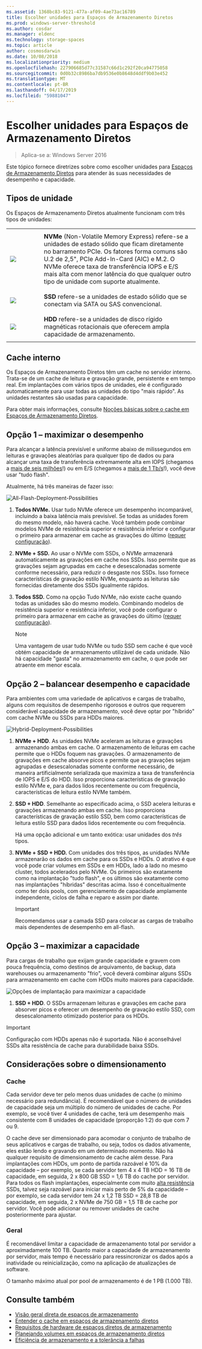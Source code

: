 ```yaml
---
ms.assetid: 1368bc83-9121-477a-af09-4ae73ac16789
title: Escolher unidades para Espaços de Armazenamento Diretos
ms.prod: windows-server-threshold
ms.author: cosdar
ms.manager: eldenc
ms.technology: storage-spaces
ms.topic: article
author: cosmosdarwin
ms.date: 10/08/2018
ms.localizationpriority: medium
ms.openlocfilehash: 227906685d77c31587c66d1c292f20ca94775058
ms.sourcegitcommit: 0d0b32c8986ba7db9536e0b8648d4ddf9b03e452
ms.translationtype: MT
ms.contentlocale: pt-BR
ms.lasthandoff: 04/17/2019
ms.locfileid: "59881047"
---
```

# <a name="choosing-drives-for-storage-spaces-direct"></a>Escolher unidades para Espaços de Armazenamento Diretos

>Aplica-se a: Windows Server 2016

Este tópico fornece diretrizes sobre como escolher unidades para [Espaços de Armazenamento Diretos](storage-spaces-direct-overview.md) para atender às suas necessidades de desempenho e capacidade.

## <a name="drive-types"></a>Tipos de unidade

Os Espaços de Armazenamento Diretos atualmente funcionam com três tipos de unidades:

<table>
    <tr style="border: 0;">
        <td style="padding: 10px; border: 0; width:70px">
            <img src="media/understand-the-cache/NVMe-100px.png">
        </td>
        <td style="padding: 10px; border: 0;" valign="middle">
            <b>NVMe</b> (Non-Volatile Memory Express) refere-se a unidades de estado sólido que ficam diretamente no barramento PCIe. Os fatores forma comuns são U.2 de 2,5", PCIe Add-In-Card (AIC) e M.2. O NVMe oferece taxa de transferência IOPS e E/S mais alta com menor latência do que qualquer outro tipo de unidade com suporte atualmente.
        </td>
    </tr>
    <tr style="border: 0;">
        <td style="padding: 10px; border: 0; width:70px" >
            <img src="media/understand-the-cache/SSD-100px.png">
        </td>
        <td style="padding: 10px; border: 0;" valign="middle">
            <b>SSD</b> refere-se a unidades de estado sólido que se conectam via SATA ou SAS convencional.
        </td>
    </tr>
    <tr style="border: 0;">
        <td style="padding: 10px; border: 0; width:70px">
            <img src="media/understand-the-cache/HDD-100px.png">
        </td>
        <td style="padding: 10px; border: 0;" valign="middle">
            <b>HDD</b> refere-se a unidades de disco rígido magnéticas rotacionais que oferecem ampla capacidade de armazenamento.
        </td>
    </tr>
</table>

## <a name="built-in-cache"></a>Cache interno

Os Espaços de Armazenamento Diretos têm um cache no servidor interno. Trata-se de um cache de leitura e gravação grande, persistente e em tempo real. Em implantações com vários tipos de unidades, ele é configurado automaticamente para usar todas as unidades do tipo "mais rápido". As unidades restantes são usadas para capacidade.

Para obter mais informações, consulte [Noções básicas sobre o cache em Espaços de Armazenamento Diretos](understand-the-cache.md).

## <a name="option-1--maximizing-performance"></a>Opção 1 – maximizar o desempenho

Para alcançar a latência previsível e uniforme abaixo de milissegundos em leituras e gravações aleatórias para qualquer tipo de dados ou para alcançar uma taxa de transferência extremamente alta em IOPS (chegamos a [mais de seis milhões](https://www.youtube.com/watch?v=0LviCzsudGY&t=28m)!) ou em E/S (chegamos a [mais de 1 Tb/s](https://www.youtube.com/watch?v=-LK2ViRGbWs&t=16m50s)!), você deve usar "tudo flash".

Atualmente, há três maneiras de fazer isso:

![All-Flash-Deployment-Possibilities](media/choosing-drives-and-resiliency-types/All-Flash-Deployment-Possibilities.png)

1. **Todos NVMe.** Usar tudo NVMe oferece um desempenho incomparável, incluindo a baixa latência mais previsível. Se todas as unidades forem do mesmo modelo, não haverá cache. Você também pode combinar modelos NVMe de resistência superior e resistência inferior e configurar o primeiro para armazenar em cache as gravações do último ([requer configuração](understand-the-cache.md#manual)).

2. **NVMe + SSD.** Ao usar o NVMe com SSDs, o NVMe armazenará automaticamente as gravações em cache nos SSDs. Isso permite que as gravações sejam agrupadas em cache e desescalonadas somente conforme necessário, para reduzir o desgaste nos SSDs. Isso fornece características de gravação estilo NVMe, enquanto as leituras são fornecidas diretamente dos SSDs igualmente rápidos.

3. **Todos SSD.** Como na opção Tudo NVMe, não existe cache quando todas as unidades são do mesmo modelo. Combinando modelos de resistência superior e resistência inferior, você pode configurar o primeiro para armazenar em cache as gravações do último ([requer configuração](understand-the-cache.md#manual)).

   >[!NOTE]
   > Uma vantagem de usar tudo NVMe ou tudo SSD sem cache é que você obtém capacidade de armazenamento utilizável de cada unidade. Não há capacidade "gasta" no armazenamento em cache, o que pode ser atraente em menor escala.

## <a name="option-2--balancing-performance-and-capacity"></a>Opção 2 – balancear desempenho e capacidade

Para ambientes com uma variedade de aplicativos e cargas de trabalho, alguns com requisitos de desempenho rigorosos e outros que requerem considerável capacidade de armazenamento, você deve optar por "híbrido" com cache NVMe ou SSDs para HDDs maiores.

![Hybrid-Deployment-Possibilities](media/choosing-drives-and-resiliency-types/Hybrid-Deployment-Possibilities.png)

1. **NVMe + HDD**. As unidades NVMe aceleram as leituras e gravações armazenando ambas em cache. O armazenamento de leituras em cache permite que o HDDs foquem nas gravações. O armazenamento de gravações em cache absorve picos e permite que as gravações sejam agrupadas e desescalonadas somente conforme necessário, de maneira artificialmente serializada que maximiza a taxa de transferência de IOPS e E/S do HDD. Isso proporciona características de gravação estilo NVMe e, para dados lidos recentemente ou com frequência, características de leitura estilo NVMe também.

2. **SSD + HDD**. Semelhante ao especificado acima, o SSD acelera leituras e gravações armazenando ambas em cache. Isso proporciona características de gravação estilo SSD, bem como características de leitura estilo SSD para dados lidos recentemente ou com frequência.

    Há uma opção adicional e um tanto exótica: usar unidades dos *três* tipos.

3. **NVMe + SSD + HDD.** Com unidades dos três tipos, as unidades NVMe armazenarão os dados em cache para os SSDs e HDDs. O atrativo é que você pode criar volumes em SSDs e em HDDs, lado a lado no mesmo cluster, todos acelerados pelo NVMe. Os primeiros são exatamente como na implantação "tudo flash", e os últimos são exatamente como nas implantações "híbridas" descritas acima. Isso é conceitualmente como ter dois pools, com gerenciamento de capacidade amplamente independente, ciclos de falha e reparo e assim por diante.

   >[!IMPORTANT]
   > Recomendamos usar a camada SSD para colocar as cargas de trabalho mais dependentes de desempenho em all-flash.

## <a name="option-3--maximizing-capacity"></a>Opção 3 – maximizar a capacidade

Para cargas de trabalho que exijam grande capacidade e gravem com pouca frequência, como destinos de arquivamento, de backup, data warehouses ou armazenamento "frio", você deverá combinar alguns SSDs para armazenamento em cache com HDDs muito maiores para capacidade.

![Opções de implantação para maximizar a capacidade](media/choosing-drives-and-resiliency-types/maximizing-capacity.png)

1. **SSD + HDD**. O SSDs armazenam leituras e gravações em cache para absorver picos e oferecer um desempenho de gravação estilo SSD, com desescalonamento otimizado posterior para os HDDs.

>[!IMPORTANT]
>Configuração com HDDs apenas não é suportada. Não é aconselhável SSDs alta resistência de cache para durabilidade baixa SSDs.

## <a name="sizing-considerations"></a>Considerações sobre o dimensionamento

### <a name="cache"></a>Cache

Cada servidor deve ter pelo menos duas unidades de cache (o mínimo necessário para redundância). É recomendável que o número de unidades de capacidade seja um múltiplo do número de unidades de cache. Por exemplo, se você tiver 4 unidades de cache, terá um desempenho mais consistente com 8 unidades de capacidade (proporção 1:2) do que com 7 ou 9.

O cache deve ser dimensionado para acomodar o conjunto de trabalho de seus aplicativos e cargas de trabalho, ou seja, todos os dados ativamente, eles estão lendo e gravando em um determinado momento. Não há qualquer requisito de dimensionamento de cache além desse. Para implantações com HDDs, um ponto de partida razoável é 10% da capacidade – por exemplo, se cada servidor tem 4 x 4 TB HDD = 16 TB de capacidade, em seguida, 2 x 800 GB SSD = 1,6 TB do cache por servidor. Para todos os flash implantações, especialmente com muito [alta resistência](https://blogs.technet.microsoft.com/filecab/2017/08/11/understanding-dwpd-tbw/) SSDs, talvez seja razoável para iniciar mais perto de 5% da capacidade – por exemplo, se cada servidor tem 24 x 1,2 TB SSD = 28,8 TB de capacidade, em seguida, 2 x NVMe de 750 GB = 1,5 TB de cache por servidor. Você pode adicionar ou remover unidades de cache posteriormente para ajustar.

### <a name="general"></a>Geral

É recomendável limitar a capacidade de armazenamento total por servidor a aproximadamente 100 TB. Quanto maior a capacidade de armazenamento por servidor, mais tempo é necessário para ressincronizar os dados após a inatividade ou reinicialização, como na aplicação de atualizações de software.

O tamanho máximo atual por pool de armazenamento é de 1 PB (1.000 TB).

## <a name="see-also"></a>Consulte também

- [Visão geral direta de espaços de armazenamento](storage-spaces-direct-overview.md)
- [Entender o cache em espaços de armazenamento diretos](understand-the-cache.md)
- [Requisitos de hardware de espaços diretos de armazenamento](storage-spaces-direct-hardware-requirements.md)
- [Planejando volumes em espaços de armazenamento diretos](plan-volumes.md)
- [Eficiência de armazenamento e a tolerância a falhas](storage-spaces-fault-tolerance.md)

